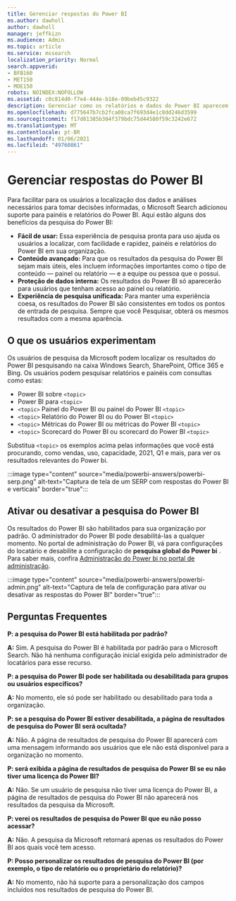 ```yaml
---
title: Gerenciar respostas do Power BI
ms.author: dawholl
author: dawholl
manager: jeffkizn
ms.audience: Admin
ms.topic: article
ms.service: mssearch
localization_priority: Normal
search.appverid:
- BFB160
- MET150
- MOE150
robots: NOINDEX:NOFOLLOW
ms.assetid: c0c814d0-f7e4-444e-b18e-09beb45c9322
description: Gerenciar como os relatórios e dados do Power BI aparecem nos resultados da pesquisa
ms.openlocfilehash: d775647b7cb2fca08ca7f693d4e1c8dd246d3599
ms.sourcegitcommit: f17d81385b304f379bdc75d44580f59c3242e672
ms.translationtype: MT
ms.contentlocale: pt-BR
ms.lasthandoff: 01/06/2021
ms.locfileid: "49760861"
---
```

# <a name="manage-power-bi-answers"></a>Gerenciar respostas do Power BI

Para facilitar para os usuários a localização dos dados e análises necessários para tomar decisões informadas, o Microsoft Search adicionou suporte para painéis e relatórios do Power BI. Aqui estão alguns dos benefícios da pesquisa do Power BI:

* **Fácil de usar:** Essa experiência de pesquisa pronta para uso ajuda os usuários a localizar, com facilidade e rapidez, painéis e relatórios do Power BI em sua organização.
* **Conteúdo avançado:** Para que os resultados da pesquisa do Power BI sejam mais úteis, eles incluem informações importantes como o tipo de conteúdo — painel ou relatório — e a equipe ou pessoa que o possui.
* **Proteção de dados interna:** Os resultados do Power BI só aparecerão para usuários que tenham acesso ao painel ou relatório.
* **Experiência de pesquisa unificada:** Para manter uma experiência coesa, os resultados do Power BI são consistentes em todos os pontos de entrada de pesquisa. Sempre que você Pesquisar, obterá os mesmos resultados com a mesma aparência.

## <a name="what-users-experience"></a>O que os usuários experimentam

Os usuários de pesquisa da Microsoft podem localizar os resultados do Power BI pesquisando na caixa Windows Search, SharePoint, Office 365 e Bing. Os usuários podem pesquisar relatórios e painéis com consultas como estas:

* Power BI sobre `<topic>`
* Power BI para `<topic>`
* `<topic>` Painel do Power BI ou painel do Power BI `<topic>`
* `<topic>` Relatório do Power BI ou do Power BI `<topic>`
* `<topic>` Métricas do Power BI ou métricas do Power BI `<topic>`
* `<topic>` Scorecard do Power BI ou scorecard do Power BI `<topic>`

Substitua `<topic>` os exemplos acima pelas informações que você está procurando, como vendas, uso, capacidade, 2021, Q1 e mais, para ver os resultados relevantes do Power bi.

:::image type="content" source="media/powerbi-answers/powerbi-serp.png" alt-text="Captura de tela de um SERP com respostas do Power BI e verticais" border="true":::

## <a name="turn-power-bi-search-on-or-off"></a>Ativar ou desativar a pesquisa do Power BI

Os resultados do Power BI são habilitados para sua organização por padrão. O administrador do Power BI pode desabilitá-las a qualquer momento. No portal de administração do Power BI, vá para configurações do locatário e desabilite a configuração de **pesquisa global do Power bi** . Para saber mais, confira [Administração do Power bi no portal de administração](https://docs.microsoft.com/power-bi/admin/service-admin-portal#use-global-search-for-power-bi-preview).

:::image type="content" source="media/powerbi-answers/powerbi-admin.png" alt-text="Captura de tela de configuração para ativar ou desativar as respostas do Power BI" border="true":::

## <a name="frequently-asked-questions"></a>Perguntas Frequentes

**P: a pesquisa do Power BI está habilitada por padrão?**

**A:** Sim. A pesquisa do Power BI é habilitada por padrão para o Microsoft Search. Não há nenhuma configuração inicial exigida pelo administrador de locatários para esse recurso.

**P: a pesquisa do Power BI pode ser habilitada ou desabilitada para grupos ou usuários específicos?**

**A:** No momento, ele só pode ser habilitado ou desabilitado para toda a organização.

**P: se a pesquisa do Power BI estiver desabilitada, a página de resultados de pesquisa do Power BI será ocultada?**

**A:** Não. A página de resultados de pesquisa do Power BI aparecerá com uma mensagem informando aos usuários que ele não está disponível para a organização no momento.

**P: será exibida a página de resultados de pesquisa do Power BI se eu não tiver uma licença do Power BI?**

**A:** Não. Se um usuário de pesquisa não tiver uma licença do Power BI, a página de resultados de pesquisa do Power BI não aparecerá nos resultados da pesquisa da Microsoft.

**P: verei os resultados de pesquisa do Power BI que eu não posso acessar?**

**A:** Não. A pesquisa da Microsoft retornará apenas os resultados do Power BI aos quais você tem acesso.

**P: Posso personalizar os resultados de pesquisa do Power BI (por exemplo, o tipo de relatório ou o proprietário do relatório)?**

**A:** No momento, não há suporte para a personalização dos campos incluídos nos resultados de pesquisa do Power BI.
